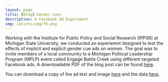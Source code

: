 ```yaml
---
layout: page
title: [Blog] Gender Cues
description: A Facebook Ad Experiment
img: /assets/img/fb.png
---
```


Working with the Institute for Public Policy and Social Research (IPPSR) at Michigan State University, we conducted
an experiemnt designed to test the effects of implicit and explicit gender cue ads on women.
The goal was to invite members of a local community to a Michigan Political Leadership Program (MPLP)
event called Engage Battle Creek using different targeted Facebook ads. A downloadable 
PDF of the blog post can be found <a href="/assets/facebooktext.pdf">here</a>.

You can download a copy of the ad text and image <a href="/assets/facebookad.pdf">here</a> and the data <a href="/assets/fbdata1.do">here</a>.
